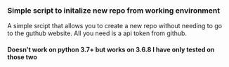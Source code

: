 ### Simple script to initalize new repo from working environment

A simple srcipt that allows you to create a new repo without needing to go to the guthub website. All you need is a api token from github.

#### Doesn't work on python 3.7+ but works on 3.6.8 I have only tested on those two
